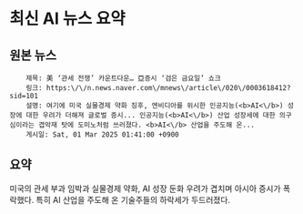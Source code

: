# 최신 AI 뉴스 요약

## 원본 뉴스
		제목: 美 ‘관세 전쟁’ 카운트다운… 亞증시 ‘검은 금요일’ 쇼크
		링크: https:\/\/n.news.naver.com\/mnews\/article\/020\/0003618412?sid=101
		설명: 여기에 미국 실물경제 약화 징후, 엔비디아를 위시한 인공지능(<b>AI<\/b>) 성장에 대한 우려가 더해져 글로벌 증시... 인공지능(<b>AI<\/b>) 산업 성장세에 대한 의구심이라는 겹악재 탓에 도미노처럼 쓰러졌다. <b>AI<\/b> 산업을 주도해 온... 
		게시일: Sat, 01 Mar 2025 01:41:00 +0900


## 요약
미국의 관세 부과 임박과 실물경제 약화, AI 성장 둔화 우려가 겹치며 아시아 증시가 폭락했다. 특히 AI 산업을 주도해 온 기술주들의 하락세가 두드러졌다.
